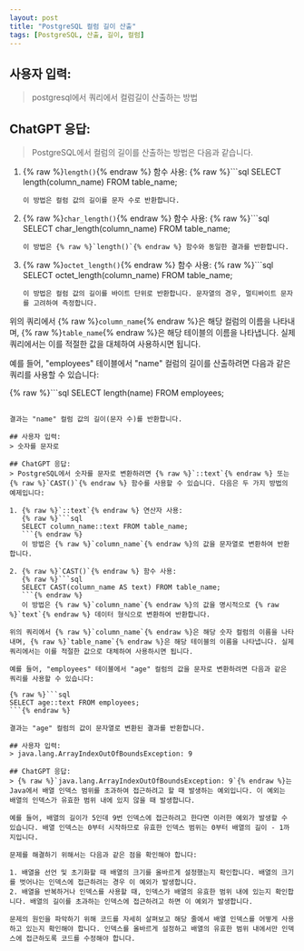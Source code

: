 ```yaml
---
layout: post
title: "PostgreSQL 컬럼 길이 산출"
tags: [PostgreSQL, 산출, 길이, 컬럼]
---
```


## 사용자 입력:
> postgresql에서 쿼리에서 컬럼길이 산출하는 방법

## ChatGPT 응답:
> PostgreSQL에서 컬럼의 길이를 산출하는 방법은 다음과 같습니다.

1. {% raw %}`length()`{% endraw %} 함수 사용:
   {% raw %}```sql
   SELECT length(column_name) FROM table_name;
   ```{% endraw %}
   이 방법은 컬럼 값의 길이를 문자 수로 반환합니다.

2. {% raw %}`char_length()`{% endraw %} 함수 사용:
   {% raw %}```sql
   SELECT char_length(column_name) FROM table_name;
   ```{% endraw %}
   이 방법은 {% raw %}`length()`{% endraw %} 함수와 동일한 결과를 반환합니다.

3. {% raw %}`octet_length()`{% endraw %} 함수 사용:
   {% raw %}```sql
   SELECT octet_length(column_name) FROM table_name;
   ```{% endraw %}
   이 방법은 컬럼 값의 길이를 바이트 단위로 반환합니다. 문자열의 경우, 멀티바이트 문자를 고려하여 측정합니다.

위의 쿼리에서 {% raw %}`column_name`{% endraw %}은 해당 컬럼의 이름을 나타내며, {% raw %}`table_name`{% endraw %}은 해당 테이블의 이름을 나타냅니다. 실제 쿼리에서는 이를 적절한 값을 대체하여 사용하시면 됩니다.

예를 들어, "employees" 테이블에서 "name" 컬럼의 길이를 산출하려면 다음과 같은 쿼리를 사용할 수 있습니다:

{% raw %}```sql
SELECT length(name) FROM employees;
```{% endraw %}

결과는 "name" 컬럼 값의 길이(문자 수)를 반환합니다.

## 사용자 입력:
> 숫자를 문자로

## ChatGPT 응답:
> PostgreSQL에서 숫자를 문자로 변환하려면 {% raw %}`::text`{% endraw %} 또는 {% raw %}`CAST()`{% endraw %} 함수를 사용할 수 있습니다. 다음은 두 가지 방법의 예제입니다:

1. {% raw %}`::text`{% endraw %} 연산자 사용:
   {% raw %}```sql
   SELECT column_name::text FROM table_name;
   ```{% endraw %}
   이 방법은 {% raw %}`column_name`{% endraw %}의 값을 문자열로 변환하여 반환합니다.

2. {% raw %}`CAST()`{% endraw %} 함수 사용:
   {% raw %}```sql
   SELECT CAST(column_name AS text) FROM table_name;
   ```{% endraw %}
   이 방법은 {% raw %}`column_name`{% endraw %}의 값을 명시적으로 {% raw %}`text`{% endraw %} 데이터 형식으로 변환하여 반환합니다.

위의 쿼리에서 {% raw %}`column_name`{% endraw %}은 해당 숫자 컬럼의 이름을 나타내며, {% raw %}`table_name`{% endraw %}은 해당 테이블의 이름을 나타냅니다. 실제 쿼리에서는 이를 적절한 값으로 대체하여 사용하시면 됩니다.

예를 들어, "employees" 테이블에서 "age" 컬럼의 값을 문자로 변환하려면 다음과 같은 쿼리를 사용할 수 있습니다:

{% raw %}```sql
SELECT age::text FROM employees;
```{% endraw %}

결과는 "age" 컬럼의 값이 문자열로 변환된 결과를 반환합니다.

## 사용자 입력:
> java.lang.ArrayIndexOutOfBoundsException: 9

## ChatGPT 응답:
> {% raw %}`java.lang.ArrayIndexOutOfBoundsException: 9`{% endraw %}는 Java에서 배열 인덱스 범위를 초과하여 접근하려고 할 때 발생하는 예외입니다. 이 예외는 배열의 인덱스가 유효한 범위 내에 있지 않을 때 발생합니다.

예를 들어, 배열의 길이가 5인데 9번 인덱스에 접근하려고 한다면 이러한 예외가 발생할 수 있습니다. 배열 인덱스는 0부터 시작하므로 유효한 인덱스 범위는 0부터 배열의 길이 - 1까지입니다.

문제를 해결하기 위해서는 다음과 같은 점을 확인해야 합니다:

1. 배열을 선언 및 초기화할 때 배열의 크기를 올바르게 설정했는지 확인합니다. 배열의 크기를 벗어나는 인덱스에 접근하려는 경우 이 예외가 발생합니다.
2. 배열을 반복하거나 인덱스를 사용할 때, 인덱스가 배열의 유효한 범위 내에 있는지 확인합니다. 배열의 길이를 초과하는 인덱스에 접근하려고 하면 이 예외가 발생합니다.

문제의 원인을 파악하기 위해 코드를 자세히 살펴보고 해당 줄에서 배열 인덱스를 어떻게 사용하고 있는지 확인해야 합니다. 인덱스를 올바르게 설정하고 배열의 유효한 범위 내에서만 인덱스에 접근하도록 코드를 수정해야 합니다.

